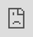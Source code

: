 ```yaml
---
title: "Is Italian Seasoning Good for Dogs?"
description: ""
date: 2022-11-12
categories: 
tags: 
thumbnail: https://tse1.mm.bing.net/th?q=Is%20Italian%20Seasoning%20Good%20For%20Dogs%3F&w=800&h=500&c=1&rs=1
author: "Osgood"
showToc: true
TocOpen: true
draft: false
hidemeta: false
comments: false
disableHLJS: true # to disable highlightjs
disableShare: false
disableHLJS: false
hideSummary: false
searchHidden: true
ShowReadingTime: true
ShowBreadCrumbs: true
ShowPostNavLinks: true
ShowWordCount: true
ShowRssButtonInSectionTermList: true
UseHugoToc: false
ShowShareButtons: true
---
```


<center>
	<img src="https://tse1.mm.bing.net/th?q=Is%20Italian%20Seasoning%20Good%20For%20Dogs%3F&w=800&h=500&c=1&rs=1" alt="Is Italian Seasoning Good For Dogs?" width="800" height="500" style="display: block; width: 100%; height: auto">
</center>

<p>Italian seasoning is a mix of herbs, spices, and other ingredients that can be used to enhance the flavor of many dishes. It can be used in a variety of ways, from sprinkling it on top of a dish to adding it to sauces and marinades. While Italian seasoning is generally considered safe for humans, is it safe for dogs?</p>

<p>The short answer is yes, Italian seasoning is generally safe for dogs. However, as with most things, there are some considerations to be aware of when feeding Italian seasoning to your canine companion. This article will provide an overview of what Italian seasoning is, how it can be used, and the potential risks associated with feeding it to your dog.</p>

<h2>What Is Italian Seasoning?</h2>

<p>Italian seasoning is a popular seasoning blend that typically contains some combination of dried herbs, spices, and other ingredients. Common ingredients include oregano, thyme, basil, garlic powder, onion powder, red pepper flakes, rosemary, sage, and bay leaves. The combination of these ingredients creates a flavorful blend that is often used to add extra flavor to Italian-inspired dishes.</p>

<h2>Is Italian Seasoning Safe for Dogs?</h2>

<p>Overall, Italian seasoning is generally considered safe for dogs. However, there are a few things to keep in mind. First, some dogs may be allergic to certain ingredients in Italian seasoning. For example, if your dog is allergic to oregano or other ingredients, it is best to avoid feeding them Italian seasoning. Secondly, the seasoning should not be used as a substitute for a balanced diet. As with any seasoning, it should only be used in moderation. Finally, as with any human food, if your dog eats too much Italian seasoning, they may experience digestive upset.</p>

<h2>How Can Italian Seasoning Be Used?</h2>

<p>Italian seasoning can be used in a variety of ways to add extra flavor to your dog’s meals. It can be sprinkled on top of their food or incorporated into sauces, marinades, and other dishes. When using Italian seasoning, it is important to remember that the seasoning should only be used in moderation and should not be used as a substitute for a balanced diet. If your dog is allergic to any of the ingredients in Italian seasoning, it is best to avoid feeding it to them.</p>

<h2>What Are the Potential Risks of Feeding Italian Seasoning to Dogs?</h2>

<p>As with any human food, there are potential risks associated with feeding Italian seasoning to dogs. The most common risk is digestive upset, as too much seasoning can cause vomiting, diarrhea, and other digestive issues. Additionally, certain ingredients in Italian seasoning, such as oregano and garlic, can be toxic in large quantities. As such, it is important to only feed Italian seasoning to your dog in moderation.</p>

<h2>Tips for Feeding Italian Seasoning to Dogs</h2>

<p>If you decide to feed Italian seasoning to your dog, there are a few tips to keep in mind. First, make sure that your dog is not allergic to any of the ingredients in the seasoning. Secondly, only use Italian seasoning in moderation and do not use it as a substitute for a balanced diet. Finally, if your dog eats too much Italian seasoning, they may experience digestive upset, so it is important to monitor their intake and adjust accordingly.</p>

<h2>Frequently Asked Questions</h2>

<h3>Q1: Is Italian Seasoning Safe for Dogs?</h3>

<p>Yes, Italian seasoning is generally safe for dogs. However, some dogs may be allergic to certain ingredients in the seasoning, so it is important to check with your veterinarian before feeding it to your canine companion.</p>

<h3>Q2: Is Italian Seasoning Toxic to Dogs?</h3>

<p>No, Italian seasoning is not toxic to dogs. However, certain ingredients in the seasoning, such as oregano and garlic, can be toxic in large quantities. As such, it is important to only feed Italian seasoning to your dog in moderation.</p>

<h3>Q3: Can I Feed My Dog Italian Seasoning?</h3>

<p>Yes, you can feed your dog Italian seasoning. However, it is important to monitor their intake and adjust accordingly, as too much seasoning can cause digestive upset. Additionally, some dogs may be allergic to certain ingredients in Italian seasoning, so it is best to check with your veterinarian before feeding it to your canine companion.</p> 

<h3>Q4: Is Italian Seasoning Good for Dogs?</h3>

<p>Yes, Italian seasoning is generally considered safe for dogs. However, as with any human food, it is important to only feed Italian seasoning to your dog in moderation and to be aware of any potential allergies.</p>

<h3>Q5: What Is Italian Seasoning?</h3>

<p>Italian seasoning is a popular seasoning blend that typically contains some combination of dried herbs, spices, and other ingredients. Common ingredients include oregano, thyme, basil, garlic powder, onion powder, red pepper flakes, rosemary, sage, and bay leaves.</p>

<h3>Q6: Is Italian Seasoning Bad for Dogs?</h3>

<p>No, Italian seasoning is not bad for dogs. However, it is important to only feed Italian seasoning to your dog in moderation and to be aware of any potential allergies. Additionally, the seasoning should not be used as a substitute for a balanced diet.</p>

<h3>Q7: What Are the Potential Risks of Feeding Italian Seasoning to Dogs?</h3>

<p>The most common risk is digestive upset, as too much seasoning can cause vomiting, diarrhea, and other digestive issues. Additionally, certain ingredients in Italian seasoning, such as oregano and garlic, can be toxic in large quantities. As such, it is important to only feed Italian seasoning to your dog in moderation.</p>

<h3>Q8: How Can I Feed My Dog Italian Seasoning?</h3>

<p>Italian seasoning can be used in a variety of ways to add extra flavor to your dog’s meals. It can be sprinkled on top of their food or incorporated into sauces, marinades, and other dishes. When using Italian seasoning, it is important to remember that the seasoning should only be used in moderation and should not be used as a substitute for a balanced diet.</p>

<h3>Q9: Is Italian Seasoning Good for Dogs?</h3>

<p>Yes, Italian seasoning is generally considered safe for dogs. However, as with any human food, it is important to only feed Italian seasoning to your dog in moderation and to be aware of any potential allergies.</p>

<h3>Q10: What Ingredients Are in Italian Seasoning?</h3>

<p>Common ingredients in Italian seasoning include oregano, thyme, basil, garlic powder, onion powder, red pepper flakes, rosemary, sage, and bay leaves.</p>

<h3>Q11: How Much Italian Seasoning Is Safe for Dogs?</h3>

<p>The amount of Italian seasoning that is safe for dogs depends on the size of the dog and the individual ingredients in the seasoning. As a general rule, it is best to only feed Italian seasoning to your dog in moderation and to be aware of any potential allergies.</p>

<h3>Q12: What Is the Best Way to Feed My Dog Italian Seasoning?</h3>

<p>The best way to feed your dog Italian seasoning is to sprinkle it on top of their food or incorporate it into sauces, marinades, and other dishes. When using Italian seasoning, it is important to remember that the seasoning should only be used in moderation and should not be used as a substitute for a balanced diet.</p>

<h3>Q13: Can I Give My Dog Italian Seasoning Every Day?</h3>

<p>No, it is not recommended to give your dog Italian seasoning every day. The seasoning should only be used in moderation and should not be used as a substitute for a balanced diet.</p>

<h3>Q14: Is Italian Seasoning a Healthy Option for Dogs?</h3>

<p>In moderation, Italian seasoning can be a healthy option for dogs. However, it is important to be aware of any potential allergies and to only feed Italian seasoning to your dog in moderation.</p>

<h3>Q15: What Are the Benefits of Feeding Italian Seasoning to Dogs?</h3>

<p>Italian seasoning can add extra flavor and variety to your dog’s meals. Additionally, the herbs and spices in the seasoning can provide some health benefits, such as aiding digestion and boosting the immune system.</p>

<h3>Q16: Are There Any Alternatives to Italian Seasoning for Dogs?</h3>

<p>Yes, there are several alternatives to Italian seasoning that can be used to add flavor to your dog’s meals. Some examples include garlic powder, onion powder, turmeric, cumin, and dried herbs, such as basil and oregano.</p

<div style="position: relative; padding-bottom: 56.25%; overflow: hidden"><iframe src="https://www.youtube.com/embed/JB8bCRX8GgY" frameborder="0" allow="accelerometer; autoplay; clipboard-write; encrypted-media; gyroscope; picture-in-picture; web-share" allowfullscreen style="position: absolute; top: 0; left: 0; width: 100%; height: 100%;"></iframe>
</div>